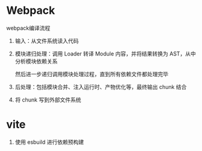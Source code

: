 # Webpack

webpack编译流程

1. 输入：从文件系统读入代码

2. 模块递归处理：调用 Loader 转译 Module 内容，并将结果转换为 AST，从中分析模块依赖关系

   然后进一步递归调用模块处理过程，直到所有依赖文件都处理完毕

3. 后处理：包括模块合并、注入运行时、产物优化等，最终输出 chunk 结合

4. 将 chunk 写到外部文件系统

# vite

1. 使用 esbuild 进行依赖预构建
